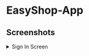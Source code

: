 # EasyShop-App

## Screenshots
<details>
<summary>Sign In Screen</summary>
<img src="screenshots/Log In Page.jpeg" alt = "Sign In Screen" width ="300"/>
</details>
